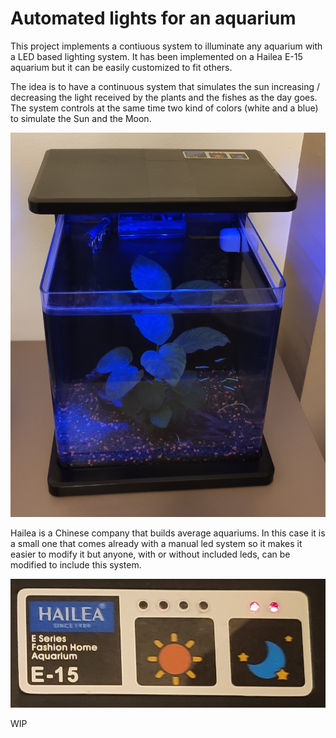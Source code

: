# Automated lights for an aquarium 
This project implements a contiuous system to illuminate any aquarium with a LED based lighting system. It has been implemented on a Hailea E-15 aquarium but it can be easily customized to fit others.

The idea is to have a continuous system that simulates the sun increasing / decreasing the light received by the plants and the fishes as the day goes. The system controls at the same time two kind of colors (white and a blue) to simulate the Sun and the Moon.

![Front view of a Hailea E-15](./images/front_view.jpg)

Hailea is a Chinese company that builds average aquariums. In this case it is a small one that comes already with a manual led system so it makes it easier to modify it but anyone,  with or without included leds, can be modified to include this system.

![Front view of a Hailea E-15](./images/brand_and_model.jpg)

WIP